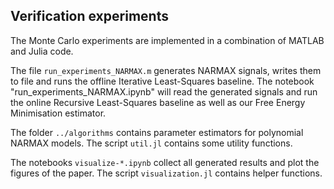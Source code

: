 ## Verification experiments

The Monte Carlo experiments are implemented in a combination of MATLAB and Julia code.

The file `run_experiments_NARMAX.m` generates NARMAX signals, writes them to file and runs the offline Iterative Least-Squares baseline. The notebook "run_experiments_NARMAX.ipynb" will read the generated signals and run the online Recursive Least-Squares baseline as well as our Free Energy Minimisation estimator. 

The folder `../algorithms` contains parameter estimators for polynomial NARMAX models. The script `util.jl` contains some utility functions.

The notebooks `visualize-*.ipynb` collect all generated results and plot the figures of the paper. The script `visualization.jl` contains helper functions.
